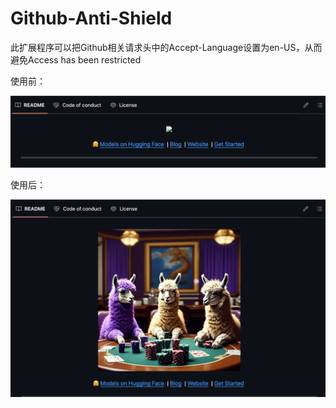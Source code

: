 # Github-Anti-Shield

此扩展程序可以把Github相关请求头中的Accept-Language设置为en-US，从而避免Access has been restricted

使用前：

![1745928555053](image/README/1745928555053.png)

使用后：

![1745928604997](image/README/1745928604997.png)

